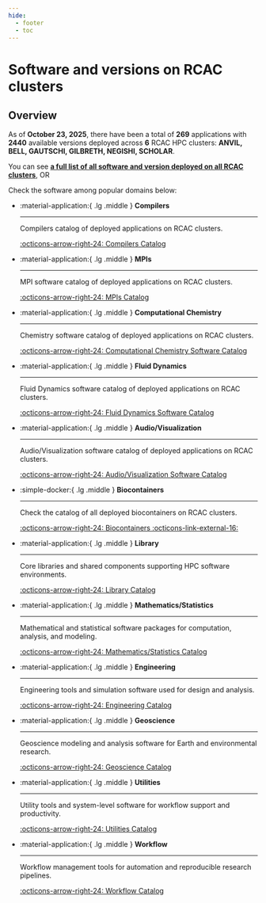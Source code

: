 ```yaml
---
hide:
  - footer
  - toc
---
```


<!-- Note: this index.md is generated by ../scripts/update_apps_catalog.sh. Manual changes will be lost!-->

# Software and versions on RCAC clusters

## Overview
As of **October 23, 2025**, there have been a total of **269** applications with **2440** available versions deployed across **6** RCAC HPC clusters: **ANVIL, BELL, GAUTSCHI, GILBRETH, NEGISHI, SCHOLAR**.

You can see [**a full list of all software and version deployed on all RCAC clusters**](app_catalog.md), OR

Check the software among popular domains below:

<div class="grid cards" markdown>

-   :material-application:{ .lg .middle } __Compilers__

    ---

    Compilers catalog of deployed applications on RCAC clusters.

    [:octicons-arrow-right-24: Compilers Catalog](compilers_catalog.md)

-   :material-application:{ .lg .middle } __MPIs__

    ---

    MPI software catalog of deployed applications on RCAC clusters.

    [:octicons-arrow-right-24: MPIs Catalog](mpi_catalog.md)

-   :material-application:{ .lg .middle } __Computational Chemistry__

    ---

    Chemistry software catalog of deployed applications on RCAC clusters.

    [:octicons-arrow-right-24: Computational Chemistry Software Catalog](chemistry_catalog.md)

-   :material-application:{ .lg .middle } __Fluid Dynamics__

    ---

    Fluid Dynamics software catalog of deployed applications on RCAC clusters.

    [:octicons-arrow-right-24: Fluid Dynamics Software Catalog](fluid_dynamics_catalog.md)

-   :material-application:{ .lg .middle } __Audio/Visualization__

    ---

    Audio/Visualization software catalog of deployed applications on RCAC clusters.

    [:octicons-arrow-right-24: Audio/Visualization Software Catalog](audio_visual_catalog.md)

-   :simple-docker:{ .lg .middle } __Biocontainers__

    ---

    Check the catalog of all deployed biocontainers on RCAC clusters.

    [:octicons-arrow-right-24: Biocontainers :octicons-link-external-16:](https://biocontainer-doc.readthedocs.io/en/latest/)

-   :material-application:{ .lg .middle } __Library__

    ---

    Core libraries and shared components supporting HPC software environments.

    [:octicons-arrow-right-24: Library Catalog](library_catalog.md)

-   :material-application:{ .lg .middle } __Mathematics/Statistics__

    ---

    Mathematical and statistical software packages for computation, analysis, and modeling.

    [:octicons-arrow-right-24: Mathematics/Statistics Catalog](math_stat_catalog.md)

-   :material-application:{ .lg .middle } __Engineering__

    ---

    Engineering tools and simulation software used for design and analysis.

    [:octicons-arrow-right-24: Engineering Catalog](engineering_catalog.md)

-   :material-application:{ .lg .middle } __Geoscience__

    ---

    Geoscience modeling and analysis software for Earth and environmental research.

    [:octicons-arrow-right-24: Geoscience Catalog](geoscience_catalog.md)

-   :material-application:{ .lg .middle } __Utilities__

    ---

    Utility tools and system-level software for workflow support and productivity.

    [:octicons-arrow-right-24: Utilities Catalog](utilities_catalog.md)

-   :material-application:{ .lg .middle } __Workflow__

    ---

    Workflow management tools for automation and reproducible research pipelines.

    [:octicons-arrow-right-24: Workflow Catalog](workflow_catalog.md)

</div>
